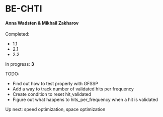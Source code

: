 # BE-CHTI

#### Anna Wadsten & Mikhail Zakharov

Completed:

- 1.1
- 2.1
- 2.2

In progress: **3**

TODO:

* Find out how to test properly with GFSSP
* Add a way to track number of validated hits per frequency
* Create condition to reset hit_validated
* Figure out what happens to hits_per_frequency when a hit is validated

Up next: speed optimization, space optimization
